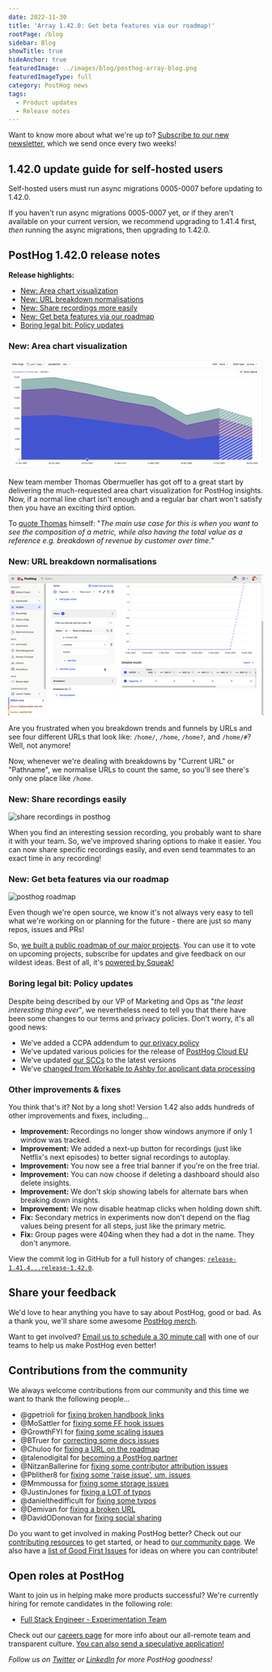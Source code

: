 ```yaml
---
date: 2022-11-30
title: 'Array 1.42.0: Get beta features via our roadmap!'
rootPage: /blog
sidebar: Blog
showTitle: true
hideAnchor: true
featuredImage: ../images/blog/posthog-array-blog.png
featuredImageType: full
category: PostHog news
tags:
  - Product updates
  - Release notes
---
```


Want to know more about what we're up to? [Subscribe to our new newsletter](https://newsletter.posthog.com/subscribe), which we send once every two weeks!

## 1.42.0 update guide for self-hosted users

Self-hosted users must run async migrations 0005-0007 before updating to 1.42.0. 

If you haven't run async migrations 0005-0007 yet, or if they aren't available on your current version,  we recommend upgrading to 1.41.4 first, _then_ running the async migrations, then upgrading to 1.42.0.

## PostHog 1.42.0 release notes

**Release highlights:**

- [New: Area chart visualization](#new-area-chart-visualization)
- [New: URL breakdown normalisations](#new-url-breakdown-normalisations)
- [New: Share recordings more easily](#new-share-recordings-more-easily)
- [New: Get beta features via our roadmap](#new-get-beta-features-via-our-roadmap)
- [Boring legal bit: Policy updates](#boring-legal-bit-policy-updates)

### New: Area chart visualization

![area chart visualization in posthog](../images/blog/array/1-42-0-area-charts.gif)

New team member Thomas Obermueller has got off to a great start by delivering the much-requested area chart visualization for PostHog insights. Now, if a normal line chart isn't  enough and a regular bar chart won't satisfy then you have an exciting third option.

To [quote Thomas](https://github.com/PostHog/posthog/pull/12869) himself: "_The main use case for this is when you want to see the composition of a metric, while also having the total value as a reference e.g. breakdown of revenue by customer over time._"

### New: URL breakdown normalisations

![URL breakdown normalization](../images/blog/array/1-42-0-url-breakdown.gif)

Are you frustrated when you breakdown trends and funnels by URLs and see four different URLs that look like: `/home/`, `/home`, `/home?`, and `/home/#`? Well, not anymore! 

Now, whenever we're dealing with breakdowns by "Current URL" or "Pathname", we normalise URLs to count the same, so you'll see there's only one place like `/home`. 

### New: Share recordings easily

![share recordings in posthog](../images/blog/array/1-42-0-share-recordings.gif)

When you find an interesting session recording, you probably want to share it with your team. So, we've improved sharing options to make it easier. You can now share specific recordings easily, and even send teammates to an exact time in any recording!

### New: Get beta features via our roadmap

![posthog roadmap](../images/blog/array/1-42-0-roadmap.gif)

Even though we're open source, we know it's not always very easy to tell what we're working on or planning for the future - there are just so many repos, issues and PRs!

So, [we built a public roadmap of our major projects](/roadmap). You can use it to vote on upcoming projects, subscribe for updates and give feedback on our wildest ideas. Best of all, it's [powered by Squeak!](https://squeak.posthog.com/)

### Boring legal bit: Policy updates

Despite being described by our VP of Marketing and Ops as "_the least interesting thing ever_", we nevertheless need to tell you that there have been some changes to our terms and privacy policies. Don't worry, it's all good news:

- We've added a CCPA addendum to [our privacy policy](/privacy)
- We've updated various policies for the release of [PostHog Cloud EU](/eu)
- We've updated [our SCCs](/handbook/company/security) to the latest versions
- We've [changed from Workable to Ashby for applicant data processing](https://www.ashbyhq.com/customers/posthog-customer-story)

### Other improvements & fixes

You think that's it? Not by a long shot! Version 1.42 also adds hundreds of other improvements and fixes, including...

- **Improvement:** Recordings no longer show windows anymore if only 1 window was tracked.
- **Improvement:** We added a next-up button for recordings (just like Netflix's next episodes) to better signal recordings to autoplay.
- **Improvement:** You now see a free trial banner if you're on the free trial.
- **Improvement:** You can now choose if deleting a dashboard should also delete insights.
- **Improvement:** We don't skip showing labels for alternate bars when breaking down insights.
- **Improvement:** We now disable heatmap clicks when holding down shift.
- **Fix:** Secondary metrics in experiments now don't depend on the flag values being present for all steps, just like the primary metric.
- **Fix:** Group pages were 404ing when they had a dot in the name. They don't anymore.

View the commit log in GitHub for a full history of changes: [`release-1.41.4...release-1.42.0`](https://github.com/PostHog/posthog/compare/release-1.41.4...release-1.42.0).

## Share your feedback
We'd love to hear anything you have to say about PostHog, good or bad. As a thank you, we'll share some awesome [PostHog merch](https://merch.posthog.com).

Want to get involved? [Email us to schedule a 30 minute call](mailto:hey@posthog.com) with one of our teams to help us make PostHog even better!

## Contributions from the community
We always welcome contributions from our community and this time we want to thank the following people...

- @gpetrioli for [fixing broken handbook links](https://github.com/PostHog/meta/pull/73)
- @MoSattler for [fixing some FF hook issues](https://github.com/PostHog/posthog-js-lite/pull/36)
- @GrowthFYI for [fixing some scaling issues](https://github.com/PostHog/feedback-app/pull/9)
- @BTruer for [correcting some docs issues](https://github.com/PostHog/posthog.com/pull/4698)
- @Chuloo for [fixing a URL on the roadmap](https://github.com/PostHog/posthog.com/pull/4661)
- @talenodigital for [becoming a PostHog partner](https://github.com/PostHog/posthog.com/pull/4651)
- @NitzanBallerine for [fixing some contributor attribution issues](https://github.com/PostHog/posthog/pull/12586)
- @Pblither8 for [fixing some 'raise issue', um, issues](https://github.com/PostHog/posthog.com/pull/4401)
- @Mmmoussa for [fixing some storage issues](https://github.com/PostHog/posthog-js-lite/pull/28)
- @JustinJones for [fixing a LOT of typos](https://github.com/PostHog/posthog.com/pull/4506)
- @danielthedifficult for [fixing some typos](https://github.com/PostHog/posthog.com/pull/4691)
- @Demivan for [fixing a broken URL](https://github.com/PostHog/posthog.com/pull/4682)
- @DavidODonovan for [fixing social sharing](https://github.com/PostHog/posthog.com/issues/4669)

Do you want to get involved in making PostHog better? Check out our [contributing resources](/docs/contribute) to get started, or head to [our community page](/posts). We also have a [list of Good First Issues](https://github.com/PostHog/posthog/issues?q=is%3Aopen+is%3Aissue+label%3A%22good+first+issue%22) for ideas on where you can contribute!

## Open roles at PostHog
Want to join us in helping make more products successful? We're currently hiring for remote candidates in the following role:

- [Full Stack Engineer - Experimentation Team](/careers/full-stack-engineer-experimentation)

Check out our [careers page](https://posthog.com/careers) for more info about our all-remote team and transparent culture. [You can also send a speculative application!](mailto:careers@posthog.com)

_Follow us on [Twitter](https://twitter.com/PostHog) or [LinkedIn](https://linkedin.com/company/posthog) for more PostHog goodness!_

<ArrayCTA />
